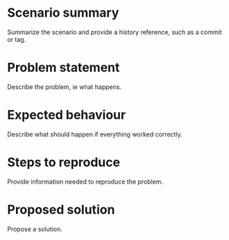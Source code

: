 # Scenario summary

Summarize the scenario and provide a history reference, such as a commit or tag.

# Problem statement

Describe the problem, ie what happens.

# Expected behaviour

Describe what should happen if everything worked correctly.

# Steps to reproduce

Provide information needed to reproduce the problem.

# Proposed solution

Propose a solution.